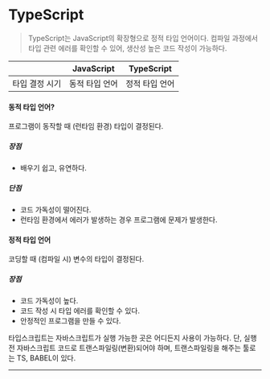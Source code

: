 # TypeScript



> TypeScript는 JavaScript의 확장형으로 정적 타입 언어이다.
> 컴파일 과정에서 타입 관련 에러를 확인할 수 있어, 생산성 높은 코드 작성이 가능하다.

|                | JavaScript     | TypeScript     |
| -------------- | -------------- | -------------- |
| 타입 결정 시기 | 동적 타입 언어 | 정적 타입 언어 |

#### 동적 타입 언어?

프로그램이 동작할 때 (런타임 환경) 타입이 결정된다.

##### 장점

- 배우기 쉽고, 유연하다.

##### 단점

- 코드 가독성이 떨어진다.
- 런타임 환경에서 에러가 발생하는 경우 프로그램에 문제가 발생한다.



#### 정적 타입 언어

코딩할 때 (컴파일 시) 변수의 타입이 결정된다.

##### 장점

- 코드 가독성이 높다.
- 코드 작성 시 타입 에러를 확인할 수 있다.
- 안정적인 프로그램을 만들 수 있다.



타입스크립트는 자바스크립트가 실행 가능한 곳은 어디든지 사용이 가능하다. 단, 실행 전 자바스크립트 코드로 트랜스파일링(변환)되어야 하며, 트랜스파일링을 해주는 툴로는 TS, BABEL이 있다.



---



